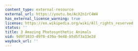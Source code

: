 ```yaml
---
content_type: external-resource
external_url: https://youtu.be/AcX2n1rC4W4
has_external_license_warning: true
license: https://en.wikipedia.org/wiki/All_rights_reserved
status: ''
title: 3 Amazing Photosynthetic Animals
uid: 9d9f1033-d978-439a-9e48-b5d5f3a33e2d
wayback_url: ''
---
```

